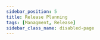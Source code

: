 ```yaml
---
sidebar_position: 5
title: Release Planning
tags: [Managment, Release]
sidebar_class_name: disabled-page
---
```


